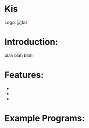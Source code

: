 # Kis

Logo:
![kis](https://github.com/jmendo15/Kis/assets/72280816/1bf20903-0a1a-4ef3-bdbb-54f51496ea3a)

# Introduction:
blah blah blah

# Features:
-
-
-

# Example Programs:

